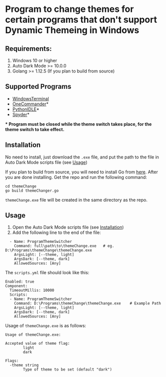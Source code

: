 # Program to change themes for certain programs that don't support Dynamic Themeing in Windows

## Requirements:
1. Windows 10 or higher
2. Auto Dark Mode >= 10.0.0
3. Golang >= 1.12.5 (If you plan to build from source)

## Supported Programs
- [WindowsTerminal](https://www.windowsterminal.com/)
- [OneCommander](https://www.onecmd.com/)*
- [PythonIDLE](https://www.python.org/downloads/)*
- [Spyder](https://www.spyder-ide.org/)*

**\* Program must be closed while the theme switch takes place, for the theme switch to take effect.**

## Installation
No need to install, just download the `.exe` file, and put the path to the file in Auto Dark Mode scripts file (see [Usage](#usage))

If you plan to build from source, you will need to install Go from [here](https://golang.org/doc/install).
After you are done installing. Get the repo and run the following command:
```
cd themeChange
go build themeChanger.go
```
`themeChange.exe` file will be created in the same directory as the repo.

## Usage
1. Open the Auto Dark Mode scripts file (see [Installation](#installation))
2. Add the following line to the end of the file:

```
  - Name: ProgramThemeSwitcher
    Command: full\path\to\themeChange.exe   # eg. D:\Programs\themeChange\themeChange.exe
    ArgsLight: [--theme, light]
    ArgsDark: [--theme, dark]
    AllowedSources: [Any]
```
The `scripts.yml` file should look like this:
```
Enabled: true
Component:
  TimeoutMillis: 10000
  Scripts:
  - Name: ProgramThemeSwitcher
    Command: D:\Programs\themeChange\themeChange.exe    # Example Path
    ArgsLight: [--theme, light]
    ArgsDark: [--theme, dark]
    AllowedSources: [Any]
```
Usage of `themeChange.exe` is as follows:
```
Usage of themeChange.exe:

Accepted value of theme flag: 
        light
        dark

Flags:
  -theme string
        Type of theme to be set (default "dark")
```
